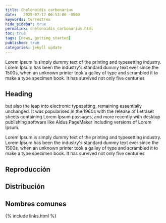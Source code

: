 ```yaml
---
title: Chelonoidis carbonarius
date:   2025-07-17 06:53:00 -0500
keywords: terrestres
hide_sidebar: true
permalink: chelonoidis_carbonarius.html 
toc: true
tags: [news, getting_started]
published: true
categories: jekyll update
---
```


Lorem Ipsum is simply dummy text of the printing and typesetting industry. Lorem Ipsum has been the industry's standard dummy text ever since the 1500s, when an unknown printer took a galley of type and scrambled it to make a type specimen book. It has survived not only five centuries

## Heading

but also the leap into electronic typesetting, remaining essentially unchanged. It was popularised in the 1960s with the release of Letraset sheets containing Lorem Ipsum passages, and more recently with desktop publishing software like Aldus PageMaker including versions of Lorem Ipsum.

Lorem Ipsum is simply dummy text of the printing and typesetting industry. Lorem Ipsum has been the industry's standard dummy text ever since the 1500s, when an unknown printer took a galley of type and scrambled it to make a type specimen book. It has survived not only five centuries

## Reproducción

## Distribución

## Nombres comunes
{% include links.html %}